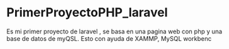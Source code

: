 # PrimerProyectoPHP_laravel
Es mi primer proyecto de laravel , se basa en una pagina web con php y una base de datos de myQSL. Esto con ayuda de XAMMP, MySQL workbenc
